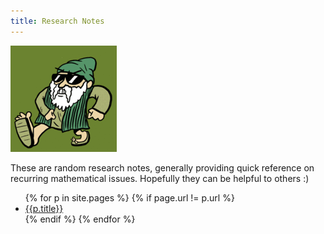 ```yaml
---
title: Research Notes
---
```


![yo euclid](euclid.png)


These are random research notes, generally providing quick reference
on recurring mathematical issues. Hopefully they can be helpful to
others :)

<ul>
{% for p in site.pages %}
{% if page.url != p.url %}
<li><a href="{{p.url}}">{{p.title}}</a></li>
{% endif %}
{% endfor %}
</ul>


